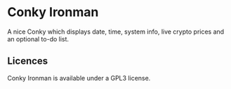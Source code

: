 
# Conky Ironman

A nice Conky which displays date, time, system info, live crypto prices and an 
optional to-do list.

## Licences
Conky Ironman is available under a GPL3 license.

